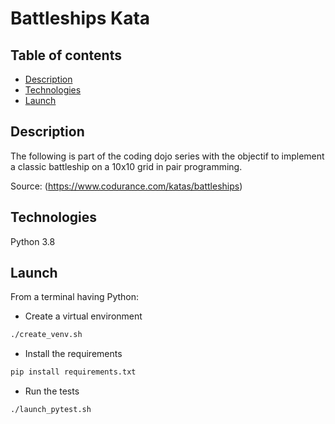 # Battleships Kata

## Table of contents
* [Description](#description)
* [Technologies](#technologies)
* [Launch](#lauch)

<a id="description"></a>
## Description
The following is part of the coding dojo series with the objectif to implement a classic battleship on a 10x10 grid in pair programming.

Source: (https://www.codurance.com/katas/battleships)

<a id="technologies"></a>
## Technologies
Python 3.8

<a id="lauch"></a>
## Launch
From a terminal having Python:

* Create a virtual environment
```Bash
./create_venv.sh
```
* Install the requirements
```Bash
pip install requirements.txt
```
* Run the tests
```Bash
./launch_pytest.sh
```

